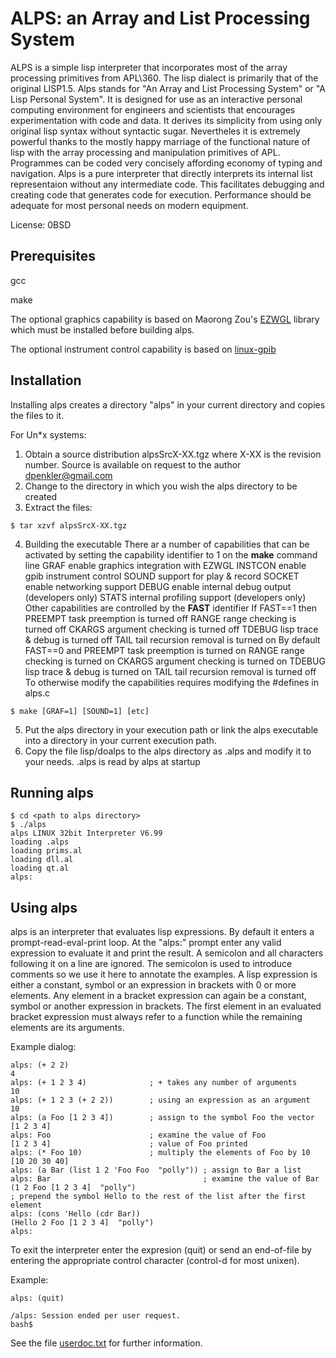 # ALPS: an Array and List Processing System

ALPS is a simple lisp interpreter that incorporates most of the array
processing primitives from APL\360. The lisp dialect is primarily that
of the original LISP1.5. Alps stands for "An Array and List Processing
System" or "A Lisp Personal System". It is designed for use as an
interactive personal computing environment for engineers and
scientists that encourages experimentation with code and data. It
derives its simplicity from using only original lisp syntax without
syntactic sugar. Nevertheles it is extremely powerful thanks to the
mostly happy marriage of the functional nature of lisp with the array
processing and manipulation primitives of APL. Programmes can be coded
very concisely affording economy of typing and navigation. Alps is a
pure interpreter that directly interprets its internal list
representaion without any intermediate code. This facilitates
debugging and creating code that generates code for
execution. Performance should be adequate for most personal needs on
modern equipment.

License: 0BSD


## Prerequisites

gcc

make

The optional graphics capability is based on Maorong Zou's
[EZWGL](https://github.com/dpenkler/EZWGL) library which must be
installed before building alps.

The optional instrument control capability is based on
[linux-gpib](https://sourceforge.net/projects/linux-gpib/files/latest/download) 
## Installation

Installing alps creates a directory "alps" in your current directory
and copies the files to it.

For Un*x systems:
1) Obtain a source distribution alpsSrcX-XX.tgz 
   where X-XX is the revision number.
   Source is available on request to the author <dpenkler@gmail.com>
2) Change to the directory in which you wish the alps directory to be
created
3) Extract the files:
```
$ tar xzvf alpsSrcX-XX.tgz
```
4) Building the executable
There ar a number of capabilities that can be activated by setting the capability identifier to 1 on the  **make** command line
GRAF    enable graphics integration with EZWGL
INSTCON enable gpib instrument control
SOUND   support for play & record 
SOCKET  enable networking support
DEBUG   enable internal debug output (developers only)
STATS   internal profiling support (developers only)
Other capabilities are controlled by the **FAST** identifier
If FAST==1 then
PREEMPT task preemption        is turned off
RANGE   range checking         is turned off
CKARGS  argument checking      is turned off
TDEBUG  lisp trace & debug     is turned off
TAIL    tail recursion removal is turned on
By default FAST==0 and
PREEMPT task preemption        is turned on
RANGE   range checking         is turned on
CKARGS  argument checking      is turned on
TDEBUG  lisp trace & debug     is turned on
TAIL    tail recursion removal is turned off
To otherwise modify the capabilities requires modifying the #defines in alps.c
```
$ make [GRAF=1] [SOUND=1] [etc]
````
5) Put the alps directory in your execution path or link the
alps executable into a directory in your current execution path.
6) Copy the file lisp/doalps to the alps directory as .alps and modify
it to your needs. .alps is read by alps at startup

## Running alps

```
$ cd <path to alps directory>
$ ./alps
alps LINUX 32bit Interpreter V6.99
loading .alps
loading prims.al
loading dll.al
loading qt.al
alps: 

```

## Using alps
alps is an interpreter that evaluates lisp expressions. By default it
enters a prompt-read-eval-print loop. At the "alps:" prompt enter any
valid expression to evaluate it and print the result.  A semicolon and
all characters following it on a line are ignored. The semicolon is
used to introduce comments so we use it here to annotate the examples.
A lisp expression is either a constant, symbol or an expression in
brackets with 0 or more elements. Any element in a bracket expression
can again be a constant, symbol or another expression in brackets.
The first element in an evaluated bracket expression must always refer
to a function while the remaining elements are its arguments.

Example dialog:

```
alps: (+ 2 2)
4
alps: (+ 1 2 3 4)              ; + takes any number of arguments
10
alps: (+ 1 2 3 (+ 2 2))        ; using an expression as an argument
10
alps: (a Foo [1 2 3 4])        ; assign to the symbol Foo the vector [1 2 3 4]
alps: Foo                      ; examine the value of Foo
[1 2 3 4]                      ; value of Foo printed
alps: (* Foo 10)               ; multiply the elements of Foo by 10
[10 20 30 40]
alps: (a Bar (list 1 2 'Foo Foo  "polly")) ; assign to Bar a list 
alps: Bar                                  ; examine the value of Bar
(1 2 Foo [1 2 3 4]  "polly")
; prepend the symbol Hello to the rest of the list after the first element  
alps: (cons 'Hello (cdr Bar))  
(Hello 2 Foo [1 2 3 4]  "polly")
alps:
```
To exit the interpreter enter the expresion (quit) or send an end-of-file
by entering the appropriate control character (control-d for most unixen).

Example:
```
alps: (quit)

/alps: Session ended per user request.
bash$ 
```

See the file [userdoc.txt](doc/userdoc.txt) for further information.